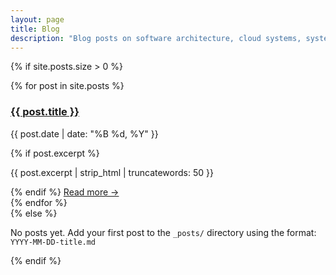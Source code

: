 ```yaml
---
layout: page
title: Blog
description: "Blog posts on software architecture, cloud systems, system design patterns, AWS, .NET, microservices, and engineering leadership."
---
```


{% if site.posts.size > 0 %}
<div class="post-list">
    {% for post in site.posts %}
    <article class="post-preview">
        <h3><a href="{{ post.url | relative_url }}">{{ post.title }}</a></h3>
        <p class="post-meta">
            <time datetime="{{ post.date | date_to_xmlschema }}">{{ post.date | date: "%B %d, %Y" }}</time>
        </p>
        {% if post.excerpt %}
        <p class="post-excerpt">{{ post.excerpt | strip_html | truncatewords: 50 }}</p>
        {% endif %}
        <a href="{{ post.url | relative_url }}" class="read-more">Read more →</a>
    </article>
    {% endfor %}
</div>
{% else %}
<p>No posts yet. Add your first post to the <code>_posts/</code> directory using the format: <code>YYYY-MM-DD-title.md</code></p>
{% endif %}